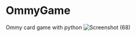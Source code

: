 # OmmyGame
Ommy card game with python
![Screenshot (68)](https://github.com/user-attachments/assets/e76877e5-2fc8-480c-b304-642338403c2c)

